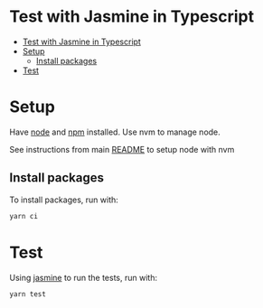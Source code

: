 # Test with Jasmine in Typescript

- [Test with Jasmine in Typescript](#test-with-jasmine-in-typescript)
- [Setup](#setup)
  - [Install packages](#install-packages)
- [Test](#test)

# Setup

Have [node](https://nodejs.org/en) and [npm](https://www.npmjs.com/) installed. Use nvm to manage node.

See instructions from main [README](../README.md#node-with-nvm) to setup node with nvm

## Install packages

To install packages, run with:

```bash
yarn ci
```

# Test

Using [jasmine](https://jasmine.github.io/) to run the tests, run with:

```bash
yarn test
```
